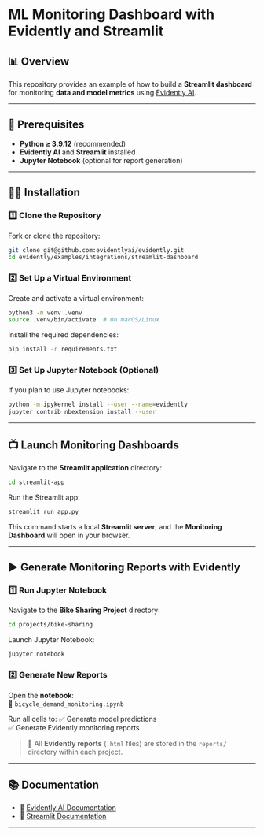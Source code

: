 # ML Monitoring Dashboard with Evidently and Streamlit

## 📊 Overview
This repository provides an example of how to build a **Streamlit dashboard** for monitoring **data and model metrics** using [Evidently AI](https://evidentlyai.com/).

---

## 📌 Prerequisites
- **Python ≥ 3.9.12** (recommended)
- **Evidently AI** and **Streamlit** installed
- **Jupyter Notebook** (optional for report generation)

---

## 👩‍💻 Installation

### 1️⃣ Clone the Repository
Fork or clone the repository:

```bash
git clone git@github.com:evidentlyai/evidently.git
cd evidently/examples/integrations/streamlit-dashboard
```

### 2️⃣ Set Up a Virtual Environment
Create and activate a virtual environment:

```bash
python3 -m venv .venv
source .venv/bin/activate  # On macOS/Linux
```

Install the required dependencies:

```bash
pip install -r requirements.txt
```

### 3️⃣ Set Up Jupyter Notebook (Optional)
If you plan to use Jupyter notebooks:

```bash
python -m ipykernel install --user --name=evidently
jupyter contrib nbextension install --user
```

---

## 📺 Launch Monitoring Dashboards

Navigate to the **Streamlit application** directory:

```bash
cd streamlit-app
```

Run the Streamlit app:

```bash
streamlit run app.py
```

This command starts a local **Streamlit server**, and the **Monitoring Dashboard** will open in your browser.

---

## ▶️ Generate Monitoring Reports with Evidently

### 1️⃣ Run Jupyter Notebook
Navigate to the **Bike Sharing Project** directory:

```bash
cd projects/bike-sharing
```

Launch Jupyter Notebook:

```bash
jupyter notebook
```

### 2️⃣ Generate New Reports
Open the **notebook**:  
📌 `bicycle_demand_monitoring.ipynb`

Run all cells to:
✅ Generate model predictions  
✅ Generate Evidently monitoring reports  

> 📌 All **Evidently reports** (`.html` files) are stored in the `reports/` directory within each project.

---

## 📚 Documentation
- 📖 [Evidently AI Documentation](https://docs.evidentlyai.com/)
- 📖 [Streamlit Documentation](https://docs.streamlit.io/)

---

